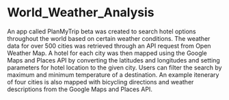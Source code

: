 # World_Weather_Analysis

An app called PlanMyTrip beta was created to search hotel options throughout the world based on certain weather conditions. The weather data for over 500 cities was retrieved through an API request from Open Weather Map. A hotel for each city was then mapped using the Google Maps and Places API by converting the latitudes and longitudes and setting parameters for hotel location to the given city. Users can filter the search by maximum and minimum temperature of a destination. An example itenerary of four cities is also mapped with bicycling directions and weather descriptions from the Google Maps and Places API. 
